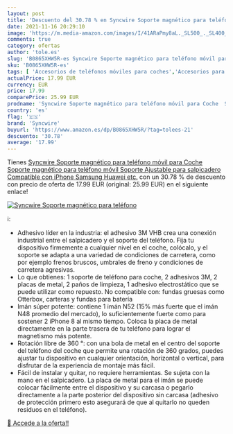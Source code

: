 ```yaml
---
layout: post
title: 'Descuento del 30.78 % en Syncwire Soporte magnético para teléfono'
date: 2021-11-16 20:29:10
image: 'https://m.media-amazon.com/images/I/41ARaPmy8aL._SL500_._SL400_.jpg'
comments: true
category: ofertas
author: 'tole.es'
slug: 'B0865XHW5R-es Syncwire Soporte magnético para teléfono móvil para Coche...'
sku: 'B0865XHW5R-es'
tags: [ 'Accesorios de teléfonos móviles para coches','Accesorios para móviles','Comunicación móvil y accesorios','Cunas de teléfonos móviles para coches','Electrónica','iphone','syncwire', ]
actualPrice: 17.99 EUR
currency: EUR
price: 17.99
comparePrice: 25.99 EUR
prodname: 'Syncwire Soporte magnético para teléfono móvil para Coche  Soporte magnético para teléfono móvil  Soporte Ajustable para salpicadero  Compatible con iPhone  Samsung  Huawei  etc.'
country: 'es'
flag: '🇪🇸'
brand: 'Syncwire'
buyurl: 'https://www.amazon.es/dp/B0865XHW5R/?tag=tolees-21'
descuento: '30.78'
average: '17.99'
---
```


Tienes [Syncwire Soporte magnético para teléfono móvil para Coche  Soporte magnético para teléfono móvil  Soporte Ajustable para salpicadero  Compatible con iPhone  Samsung  Huawei  etc.](https://www.amazon.es/dp/B0865XHW5R/?tag=tolees-21) con un 30.78 % de descuento con precio de oferta de 17.99 EUR (original: 25.99 EUR) en el siguiente enlace!

[![Syncwire Soporte magnético para teléfono](https://m.media-amazon.com/images/I/41ARaPmy8aL._SL500_._SL400_.jpg)](https://www.amazon.es/dp/B0865XHW5R/?tag=tolees-21)

ℹ️:

- Adhesivo líder en la industria: el adhesivo 3M VHB crea una conexión industrial entre el salpicadero y el soporte del teléfono. Fija tu dispositivo firmemente a cualquier nivel en el coche, colócalo, y el soporte se adapta a una variedad de condiciones de carretera, como por ejemplo frenos bruscos, umbrales de freno y condiciones de carretera agresivas.
- Lo que obtienes: 1 soporte de teléfono para coche, 2 adhesivos 3M, 2 placas de metal, 2 paños de limpieza, 1 adhesivo electrostático que se puede utilizar como repuesto. No compatible con: fundas gruesas como Otterbox, carteras y fundas para batería
- Imán súper potente: contiene 1 imán N52 (15% más fuerte que el imán N48 promedio del mercado), lo suficientemente fuerte como para sostener 2 iPhone 8 al mismo tiempo. Coloca la placa de metal directamente en la parte trasera de tu teléfono para lograr el magnetismo más potente.
- Rotación libre de 360 °: con una bola de metal en el centro del soporte del teléfono del coche que permite una rotación de 360 grados, puedes ajustar tu dispositivo en cualquier orientación, horizontal o vertical, para disfrutar de la experiencia de montaje más fácil.
- Fácil de instalar y quitar, no requiere herramientas. Se sujeta con la mano en el salpicadero. La placa de metal para el imán se puede colocar fácilmente entre el dispositivo y su carcasa o pegarlo directamente a la parte posterior del dispositivo sin carcasa (adhesivo de protección primero esto asegurará de que al quitarlo no queden residuos en el teléfono).

[🛒 Accede a la oferta!!](https://www.amazon.es/dp/B0865XHW5R/?tag=tolees-21)
